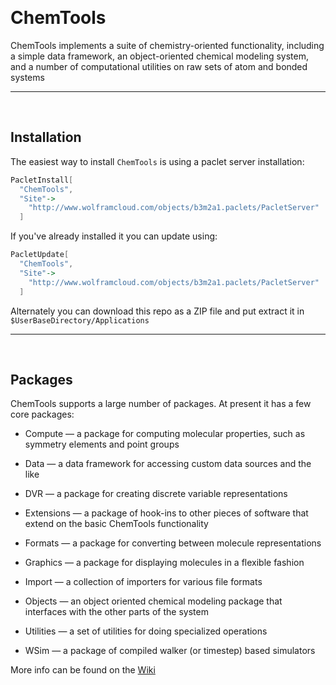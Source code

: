 <a id="chemtools" style="width:0;height:0;margin:0;padding:0;">&zwnj;</a>

# ChemTools

ChemTools implements a suite of chemistry-oriented functionality, including a simple data framework, an object-oriented chemical modeling system, and a number of computational utilities on raw sets of atom and bonded systems

---

<a id="installation" style="width:0;height:0;margin:0;padding:0;">&zwnj;</a>

## Installation

The easiest way to install  ```ChemTools```  is using a paclet server installation:

```mathematica
PacletInstall[
  "ChemTools",
  "Site"->
    "http://www.wolframcloud.com/objects/b3m2a1.paclets/PacletServer"
  ]
```

If you've already installed it you can update using:

```mathematica
PacletUpdate[
  "ChemTools",
  "Site"->
    "http://www.wolframcloud.com/objects/b3m2a1.paclets/PacletServer"
  ]
```

Alternately you can download this repo as a ZIP file and put extract it in  ```$UserBaseDirectory/Applications```

---

<a id="packages" style="width:0;height:0;margin:0;padding:0;">&zwnj;</a>

## Packages

ChemTools supports a large number of packages. At present it has a few core packages:

* Compute —
 a package for computing molecular properties, such as symmetry elements and point groups

* Data —
 a data framework for accessing custom data sources and the like

* DVR —
 a package for creating discrete variable representations

* Extensions —
 a package of hook-ins to other pieces of software that extend on the basic ChemTools functionality

* Formats —
 a package for converting between molecule representations

* Graphics —
 a package for displaying molecules in a flexible fashion

* Import —
 a collection of importers for various file formats

* Objects  —
 an object oriented chemical modeling package that interfaces with the other parts of the system

* Utilities —
 a set of utilities for doing specialized operations

* WSim —
 a package of compiled walker (or timestep) based simulators

More info can be found on the  [Wiki](https://github.com/b3m2a1/mathematica-ChemTools/wiki)
